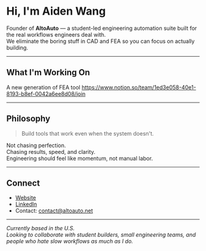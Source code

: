 # Hi, I'm Aiden Wang

Founder of **AltoAuto** — a student-led engineering automation suite built for the real workflows engineers deal with.  
We eliminate the boring stuff in CAD and FEA so you can focus on actually building.

---

## What I'm Working On

A new generation of FEA tool
https://www.notion.so/team/1ed3e058-40e1-8193-b8ef-0042a6ee8d08/join

---

## Philosophy

> Build tools that work even when the system doesn't.

Not chasing perfection.  
Chasing results, speed, and clarity.  
Engineering should feel like momentum, not manual labor.

---

## Connect

- [Website](https://www.altoauto.net)  
- [LinkedIn](https://www.linkedin.com/in/aiden-wang-964082354/)  
- Contact: contact@altoauto.net

---

*Currently based in the U.S.  
Looking to collaborate with student builders, small engineering teams, and people who hate slow workflows as much as I do.*
